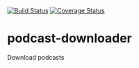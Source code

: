 [![Build Status](https://travis-ci.org/zrrrzzt/podcast-downloader.svg?branch=master)](https://travis-ci.org/zrrrzzt/podcast-downloader)
[![Coverage Status](https://coveralls.io/repos/zrrrzzt/podcast-downloader/badge.svg?branch=master)](https://coveralls.io/r/zrrrzzt/podcast-downloader?branch=master)

# podcast-downloader
Download podcasts